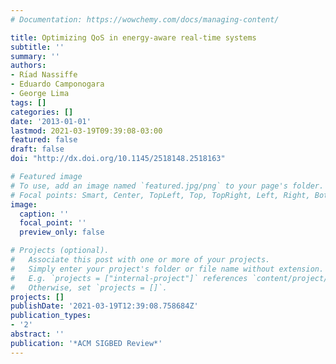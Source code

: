```yaml
---
# Documentation: https://wowchemy.com/docs/managing-content/

title: Optimizing QoS in energy-aware real-time systems
subtitle: ''
summary: ''
authors:
- Rı́ad Nassiffe
- Eduardo Camponogara
- George Lima
tags: []
categories: []
date: '2013-01-01'
lastmod: 2021-03-19T09:39:08-03:00
featured: false
draft: false
doi: "http://dx.doi.org/10.1145/2518148.2518163"

# Featured image
# To use, add an image named `featured.jpg/png` to your page's folder.
# Focal points: Smart, Center, TopLeft, Top, TopRight, Left, Right, BottomLeft, Bottom, BottomRight.
image:
  caption: ''
  focal_point: ''
  preview_only: false

# Projects (optional).
#   Associate this post with one or more of your projects.
#   Simply enter your project's folder or file name without extension.
#   E.g. `projects = ["internal-project"]` references `content/project/deep-learning/index.md`.
#   Otherwise, set `projects = []`.
projects: []
publishDate: '2021-03-19T12:39:08.758684Z'
publication_types:
- '2'
abstract: ''
publication: '*ACM SIGBED Review*'
---
```

